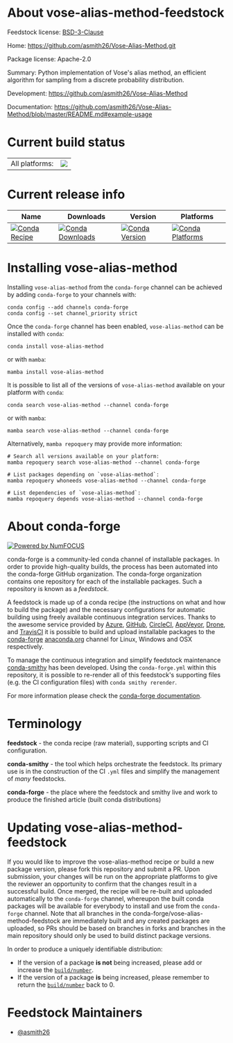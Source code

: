 About vose-alias-method-feedstock
=================================

Feedstock license: [BSD-3-Clause](https://github.com/conda-forge/vose-alias-method-feedstock/blob/main/LICENSE.txt)

Home: https://github.com/asmith26/Vose-Alias-Method.git

Package license: Apache-2.0

Summary: Python implementation of Vose's alias method, an efficient algorithm for sampling from a discrete probability distribution.

Development: https://github.com/asmith26/Vose-Alias-Method

Documentation: https://github.com/asmith26/Vose-Alias-Method/blob/master/README.md#example-usage

Current build status
====================


<table><tr><td>All platforms:</td>
    <td>
      <a href="https://dev.azure.com/conda-forge/feedstock-builds/_build/latest?definitionId=7760&branchName=main">
        <img src="https://dev.azure.com/conda-forge/feedstock-builds/_apis/build/status/vose-alias-method-feedstock?branchName=main">
      </a>
    </td>
  </tr>
</table>

Current release info
====================

| Name | Downloads | Version | Platforms |
| --- | --- | --- | --- |
| [![Conda Recipe](https://img.shields.io/badge/recipe-vose--alias--method-green.svg)](https://anaconda.org/conda-forge/vose-alias-method) | [![Conda Downloads](https://img.shields.io/conda/dn/conda-forge/vose-alias-method.svg)](https://anaconda.org/conda-forge/vose-alias-method) | [![Conda Version](https://img.shields.io/conda/vn/conda-forge/vose-alias-method.svg)](https://anaconda.org/conda-forge/vose-alias-method) | [![Conda Platforms](https://img.shields.io/conda/pn/conda-forge/vose-alias-method.svg)](https://anaconda.org/conda-forge/vose-alias-method) |

Installing vose-alias-method
============================

Installing `vose-alias-method` from the `conda-forge` channel can be achieved by adding `conda-forge` to your channels with:

```
conda config --add channels conda-forge
conda config --set channel_priority strict
```

Once the `conda-forge` channel has been enabled, `vose-alias-method` can be installed with `conda`:

```
conda install vose-alias-method
```

or with `mamba`:

```
mamba install vose-alias-method
```

It is possible to list all of the versions of `vose-alias-method` available on your platform with `conda`:

```
conda search vose-alias-method --channel conda-forge
```

or with `mamba`:

```
mamba search vose-alias-method --channel conda-forge
```

Alternatively, `mamba repoquery` may provide more information:

```
# Search all versions available on your platform:
mamba repoquery search vose-alias-method --channel conda-forge

# List packages depending on `vose-alias-method`:
mamba repoquery whoneeds vose-alias-method --channel conda-forge

# List dependencies of `vose-alias-method`:
mamba repoquery depends vose-alias-method --channel conda-forge
```


About conda-forge
=================

[![Powered by
NumFOCUS](https://img.shields.io/badge/powered%20by-NumFOCUS-orange.svg?style=flat&colorA=E1523D&colorB=007D8A)](https://numfocus.org)

conda-forge is a community-led conda channel of installable packages.
In order to provide high-quality builds, the process has been automated into the
conda-forge GitHub organization. The conda-forge organization contains one repository
for each of the installable packages. Such a repository is known as a *feedstock*.

A feedstock is made up of a conda recipe (the instructions on what and how to build
the package) and the necessary configurations for automatic building using freely
available continuous integration services. Thanks to the awesome service provided by
[Azure](https://azure.microsoft.com/en-us/services/devops/), [GitHub](https://github.com/),
[CircleCI](https://circleci.com/), [AppVeyor](https://www.appveyor.com/),
[Drone](https://cloud.drone.io/welcome), and [TravisCI](https://travis-ci.com/)
it is possible to build and upload installable packages to the
[conda-forge](https://anaconda.org/conda-forge) [anaconda.org](https://anaconda.org/)
channel for Linux, Windows and OSX respectively.

To manage the continuous integration and simplify feedstock maintenance
[conda-smithy](https://github.com/conda-forge/conda-smithy) has been developed.
Using the ``conda-forge.yml`` within this repository, it is possible to re-render all of
this feedstock's supporting files (e.g. the CI configuration files) with ``conda smithy rerender``.

For more information please check the [conda-forge documentation](https://conda-forge.org/docs/).

Terminology
===========

**feedstock** - the conda recipe (raw material), supporting scripts and CI configuration.

**conda-smithy** - the tool which helps orchestrate the feedstock.
                   Its primary use is in the construction of the CI ``.yml`` files
                   and simplify the management of *many* feedstocks.

**conda-forge** - the place where the feedstock and smithy live and work to
                  produce the finished article (built conda distributions)


Updating vose-alias-method-feedstock
====================================

If you would like to improve the vose-alias-method recipe or build a new
package version, please fork this repository and submit a PR. Upon submission,
your changes will be run on the appropriate platforms to give the reviewer an
opportunity to confirm that the changes result in a successful build. Once
merged, the recipe will be re-built and uploaded automatically to the
`conda-forge` channel, whereupon the built conda packages will be available for
everybody to install and use from the `conda-forge` channel.
Note that all branches in the conda-forge/vose-alias-method-feedstock are
immediately built and any created packages are uploaded, so PRs should be based
on branches in forks and branches in the main repository should only be used to
build distinct package versions.

In order to produce a uniquely identifiable distribution:
 * If the version of a package **is not** being increased, please add or increase
   the [``build/number``](https://docs.conda.io/projects/conda-build/en/latest/resources/define-metadata.html#build-number-and-string).
 * If the version of a package **is** being increased, please remember to return
   the [``build/number``](https://docs.conda.io/projects/conda-build/en/latest/resources/define-metadata.html#build-number-and-string)
   back to 0.

Feedstock Maintainers
=====================

* [@asmith26](https://github.com/asmith26/)

